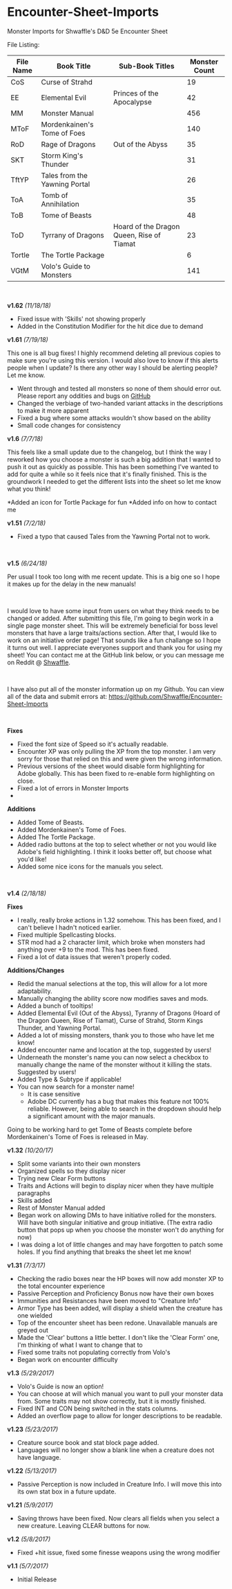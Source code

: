 # Encounter-Sheet-Imports
Monster Imports for Shwaffle's D&D 5e Encounter Sheet

File Listing:

| File Name | Book Title | Sub-Book Titles | Monster Count |
|-----------|------------|-----------------|---------------|
| CoS | Curse of Strahd |  | 19 |
| EE | Elemental Evil| Princes of the Apocalypse | 42 |
| MM | Monster Manual |  | 456 |
| MToF | Mordenkainen's Tome of Foes |  | 140 |
| RoD | Rage of Dragons | Out of the Abyss | 35 |
| SKT | Storm King's Thunder |  | 31 |
| TftYP | Tales from the Yawning Portal |  | 26 |
| ToA | Tomb of Annihilation |  | 35 |
| ToB | Tome of Beasts |  | 48 |
| ToD | Tyrrany of Dragons | Hoard of the Dragon Queen, Rise of Tiamat | 23 |
| Tortle | The Tortle Package |  | 6 |
| VGtM | Volo's Guide to Monsters |  | 141 |

&nbsp;

**v1.62** *(11/18/18)*

* Fixed issue with 'Skills' not showing properly
* Added in the Constitution Modifier for the hit dice due to demand
	
**v1.61** *(7/19/18)*

This one is all bug fixes! I highly recommend deleting all previous copies to make sure you're using this version. I would also love to know if this alerts people when I update? Is there any other way I should be alerting people? Let me know.

* Went through and tested all monsters so none of them should error out. Please report any oddities and bugs on [GitHub](https://github.com/Shwaffle/Encounter-Sheet-Imports/issues)
* Changed the verbiage of two-handed variant attacks in the descriptions to make it more apparent
* Fixed a bug where some attacks wouldn't show based on the ability
* Small code changes for consistency


**v1.6** *(7/7/18)*

This feels like a small update due to the changelog, but I think the way I reworked how you choose a monster is such a big addition that I wanted to push it out as quickly as possible. This has been something I've wanted to add for quite a while so it feels nice that it's finally finished. This is the groundwork I needed to get the different lists into the sheet so let me know what you think!
	
*Added an icon for Tortle Package for fun
*Added info on how to contact me

**v1.51** *(7/2/18)*

* Fixed a typo that caused Tales from the Yawning Portal not to work.

&nbsp;

**v1.5** *(6/24/18)*

Per usual I took too long with me recent update. This is a big one so I hope it makes up for the delay in the new manuals! 

&nbsp;

I would love to have some input from users on what they think needs to be changed or added. After submitting this file, I'm going to begin work in a single page monster sheet. This will be extremely beneficial for boss level monsters that have a large traits/actions section. After that, I would like to work on an initiative order page! That sounds like a fun challange so I hope it turns out well. I appreciate everyones support and thank you for using my sheet! You can contact me at the GitHub link below, or you can message me on Reddit @ [Shwaffle](https://www.reddit.com/user/Shwaffle). 

&nbsp;

I have also put all of the monster information up on my Github. You can view all of the data and submit errors at: https://github.com/Shwaffle/Encounter-Sheet-Imports

&nbsp;

**Fixes**

* Fixed the font size of Speed so it's actually readable.
* Encounter XP was only pulling the XP from the top monster. I am very sorry for those that relied on this and were given the wrong information.
* Previous versions of the sheet would disable form highlighting for Adobe globally. This has been fixed to re-enable form highlighting on close.
* Fixed a lot of errors in Monster Imports
* 
**Additions**

* Added Tome of Beasts.
* Added Mordenkainen's Tome of Foes.
* Added The Tortle Package.
* Added radio buttons at the top to select whether or not you would like Adobe's field highlighting. I think it looks better off, but choose what you'd like!
* Added some nice icons for the manuals you select.

&nbsp;

**v1.4** *(2/18/18)*

**Fixes**

* I really, really broke actions in 1.32 somehow. This has been fixed, and I can't believe I hadn't noticed earlier.
* Fixed multiple Spellcasting blocks.
* STR mod had a 2 character limit, which broke when monsters had anything over +9 to the mod. This has been fixed.
* Fixed a lot of data issues that weren't properly coded.

**Additions/Changes**

* Redid the manual selections at the top, this will allow for a lot more adaptability.
* Manually changing the ability score now modifies saves and mods.
* Added a bunch of tooltips!
* Added Elemental Evil (Out of the Abyss), Tyranny of Dragons (Hoard of the Dragon Queen, Rise of Tiamat), Curse of Strahd, Storm Kings Thunder, and Yawning Portal.
* Added a lot of missing monsters, thank you to those who have let me know!
* Added encounter name and location at the top, suggested by users!
* Underneath the monster's name you can now select a checkbox to manually change the name of the monster without it killing the stats. Suggested by users!
* Added Type & Subtype if applicable!
* You can now search for a monster name! 
    * It is case sensitive
	* Adobe DC currently has a bug that makes this feature not 100% reliable. However, being able to search in the dropdown should help a significant amount with the major manuals.


Going to be working hard to get Tome of Beasts complete before Mordenkainen's Tome of Foes is released in May.



**v1.32** *(10/20/17)*

* Split some variants into their own monsters
* Organized spells so they display nicer
* Trying new Clear Form buttons
* Traits and Actions will begin to display nicer when they have multiple paragraphs
* Skills added
* Rest of Monster Manual added
* Began work on allowing DMs to have initiative rolled for the monsters. Will have both singular initiative and group initiative. (The extra radio button that pops up when you choose the monster won't do anything for now)
* I was doing a lot of little changes and may have forgotten to patch some holes. If you find anything that breaks the sheet let me know!


**v1.31** *(7/3/17)*

* Checking the radio boxes near the HP boxes will now add monster XP to the total encounter experience
* Passive Perception and Proficiency Bonus now have their own boxes
* Immunities and Resistances have been moved to "Creature Info"
* Armor Type has been added, will display a shield when the creature has one wielded
* Top of the encounter sheet has been redone. Unavailable manuals are greyed out
* Made the 'Clear' buttons a little better. I don't like the 'Clear Form' one, I'm thinking of what I want to change that to
* Fixed some traits not populating correctly from Volo's
* Began work on encounter difficulty


**v1.3** *(5/29/2017)* 

* Volo's Guide is now an option! 
* You can choose at will which manual you want to pull your monster data from. Some traits may not show correctly, but it is mostly finished. 
* Fixed INT and CON being switched in the stats columns. 
* Added an overflow page to allow for longer descriptions to be readable.

**v1.23** *(5/23/2017)* 

* Creature source book and stat block page added. 
* Languages will no longer show a blank line when a creature does not have language.

**v1.22** *(5/13/2017)* 

* Passive Perception is now included in Creature Info. I will move this into its own stat box in a future update.
 
**v1.21** *(5/9/2017)* 

* Saving throws have been fixed. Now clears all fields when you select a new creature. Leaving CLEAR buttons for now.

**v1.2** *(5/8/2017)* 

* Fixed +hit issue, fixed some finesse weapons using the wrong modifier

**v1.1** *(5/7/2017)* 

* Initial Release
